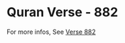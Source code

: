# Quran Verse - 882 

For more infos, See [Verse 882](https://www.quranbookk.com/quran/search?q=882)